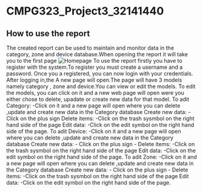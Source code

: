 # CMPG323_Project3_32141440
## How to use the report
   The created report can be used to maintain and monitor data in the category, zone and device database.When opening the report it will take you to the first page
   ![Homepage](https://user-images.githubusercontent.com/110165029/193030178-ba40bc1f-4b07-4b58-8f98-a97e255a90d2.PNG)
   To use the report firstly you have to register with the system.To register you must create a username and a password.
   Once you a registered, you can now login with your credentials.
   After logging in,the A new page will open.The page will have 3 models namely category , zone and device.You can view or edit the models.
   To edit the models, you can click on it and a new web page will open were you either chose to delete, upadate or create 
   new data for that model. 
   To adit Category:
   -Click on it and a new page will open where you can delete ,update and create new data in the Category database
    Create new data:
    - Click on the plus sign
    Delete items:
    -Click on the  trash sysmbol on the right hand side of the page
    Edit data:
    -Click on the edit symbol on the right hand side of the page.
    To adit Device:
   -Click on it and a new page will open where you can delete ,update and create new data in the Category database
    Create new data:
    - Click on the plus sign
    -
    Delete items:
    -Click on the  trash sysmbol on the right hand side of the page
    Edit data:
    -Click on the edit symbol on the right hand side of the page.
    To adit Zone:
   -Click on it and a new page will open where you can delete ,update and create new data in the Category database
    Create new data:
    - Click on the plus sign
    -
    Delete items:
    -Click on the  trash sysmbol on the right hand side of the page
    Edit data:
    -Click on the edit symbol on the right hand side of the page.
   
   
   
   
